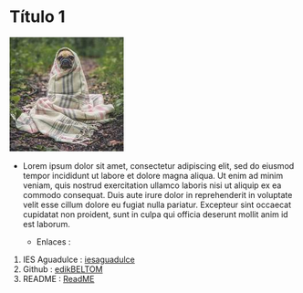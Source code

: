 
# Título 1
 ![image1](/img/1025-200x200.jpg)  <br>
 
 * Lorem ipsum dolor sit amet, consectetur adipiscing elit, sed do eiusmod tempor incididunt ut labore et dolore magna aliqua. Ut enim ad minim veniam, quis nostrud exercitation ullamco laboris nisi ut aliquip ex ea commodo consequat. Duis aute irure dolor in reprehenderit in voluptate velit esse cillum dolore eu fugiat nulla pariatur. Excepteur sint occaecat cupidatat non proident, sunt in culpa qui officia deserunt mollit anim id est laborum.

    - Enlaces :
1. IES Aguadulce : [iesaguadulce](http://www.iesaguadulce.es/centro/)  <br>
2. Github : [edikBELTOM](https://github.com/edikBELTOM)  <br>
3. README : [ReadME]([https://www.google.es/](https://github.com/edikBELTOM/Tarea-16-A-B/blob/main/README.md))
